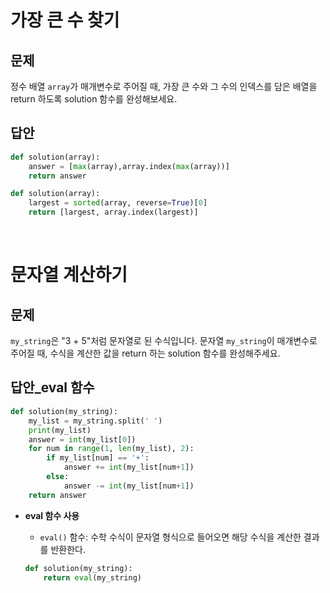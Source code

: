 # 가장 큰 수 찾기

## 문제

정수 배열 `array`가 매개변수로 주어질 때, 가장 큰 수와 그 수의 인덱스를 담은 배열을 return 하도록 solution 함수를 완성해보세요.



## 답안

```py
def solution(array):
    answer = [max(array),array.index(max(array))]
    return answer
```

```py
def solution(array):
    largest = sorted(array, reverse=True)[0]
    return [largest, array.index(largest)]
```

​                                                                                   

# 문자열 계산하기

## 문제

`my_string`은 "3 + 5"처럼 문자열로 된 수식입니다. 문자열 `my_string`이 매개변수로 주어질 때, 수식을 계산한 값을 return 하는 solution 함수를 완성해주세요.



## 답안_eval 함수 

```py
def solution(my_string):
    my_list = my_string.split(' ')
    print(my_list)
    answer = int(my_list[0])
    for num in range(1, len(my_list), 2):
        if my_list[num] == '+':
            answer += int(my_list[num+1])
        else:
            answer -= int(my_list[num+1])
    return answer
```



-   **eval 함수 사용**

    -   `eval()` 함수: 수학 수식이 문자열 형식으로 들어오면 해당 수식을 계산한 결과를 반환한다.

    ```py
    def solution(my_string):
        return eval(my_string)
    ```

